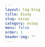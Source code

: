 ```yaml
---
layout: tag-blog
title: Essay
slug: essay
category: essay
menu: false
order: 1
header-img: ""
---
```

